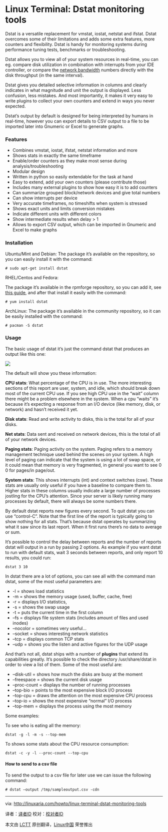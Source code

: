 Linux Terminal: Dstat monitoring tools
================================================================================
Dstat is a versatile replacement for vmstat, iostat, netstat and ifstat. Dstat overcomes some of their limitations and adds some extra features, more counters and flexibility. Dstat is handy for monitoring systems during performance tuning tests, benchmarks or troubleshooting.

Dstat allows you to view all of your system resources in real-time, you can eg. compare disk utilization in combination with interrupts from your IDE controller, or compare the [network bandwidth][1] numbers directly with the disk throughput (in the same interval).

Dstat gives you detailed selective information in columns and clearly indicates in what magnitude and unit the output is displayed. Less confusion, less mistakes. And most importantly, it makes it very easy to write plugins to collect your own counters and extend in ways you never expected.

Dstat’s output by default is designed for being interpreted by humans in real-time, however you can export details to CSV output to a file to be imported later into Gnumeric or Excel to generate graphs.

### Features ###

- Combines vmstat, iostat, ifstat, netstat information and more
- Shows stats in exactly the same timeframe
- Enable/order counters as they make most sense during analysis/troubleshooting
- Modular design
- Written in python so easily extendable for the task at hand
- Easy to extend, add your own counters (please contribute those)
- Includes many external plugins to show how easy it is to add counters
- Can summarize grouped block/network devices and give total numbers
- Can show interrupts per device
- Very accurate timeframes, no timeshifts when system is stressed
- Shows exact units and limits conversion mistakes
- Indicate different units with different colors
- Show intermediate results when delay > 1
- Allows to export CSV output, which can be imported in Gnumeric and Excel to make graphs

### Installation ###

Ubuntu/Mint and Debian:
The package it’s available on the repository, so you can easily install it with the command:

    # sudo apt-get install dstat

RHEL/Centos and Fedora:

The package it’s available in the rpmforge repository, so you can add it, see [this guide][2], and after that install it easily with the command:

    # yum install dstat

ArchLinux:
The package it’s available in the community repository, so it can be easily installed with the command:

    # pacman -S dstat

### Usage ###

The basic usage of dstat it’s just the command dstat that produces an output like this one:

![](http://cdn.linuxaria.com/wp-content/uploads/2014/05/dstat.png)

The default will show you these information:

**CPU stats**: What percentage of the CPU is in use. The more interesting sections of this report are user, system, and idle, which should break down most of the current CPU use. If you see high CPU use in the “wait” column there might be a problem elsewhere in the system. When a cpu “waits” it’s because it’s expecting a response from an I/O device (like memory, disk, or network) and hasn’t received it yet.

**Disk stats**: Read and write activity to disks, this is the total for all of your disks.

**Net stats**: Data sent and received on network devices, this is the total of all of your network devices.

**Paging stats**: Paging activity on the system. Paging refers to a memory management technique used behind the scenes on your system. A high level of paging can indicate that the system is using a lot of swap space, or it could mean that memory is very fragmented, in general you want to see 0 0 for pages/in page/out.

**System stats**: This shows interrupts (int) and context switches (csw). These stats are usually only useful if you have a baseline to compare them to. Higher stats in these columns usually indicate a large number of processes jostling for the CPU’s attention. Since your server is likely running many processes by default, there will always be some numbers there.

By default dstat reports new figures every second. To quit dstat you can use “control-C”.
Note that the first line of the report is typically going to show nothing for all stats.
That’s because dstat operates by summarizing what it saw since its last report. When it first runs there’s no data to average or sum.

It’s possible to control the delay between reports and the number of reports dstat will output in a run by passing 2 options. As example if you want dstat to run with default stats, wait 3 seconds between reports, and only report 10 results, you could run:

    dstat 3 10

In dstat there are a lot of options, you can see all with the command man dstat, some of the most useful parameters are:

- -l = shows load statistics
- -m = shows the memory usage (used, buffer, cache, free)
- -r = displays I/O statistics,
- -s = shows the swap usage
- -t = puts the current time in the first column
- –fs = displays file system stats (includes amount of files and used inodes)
- –nocolor = sometimes very useful…
- –socket = shows interesting network statistics
- –tcp = displays common TCP stats
- –udp = shows you the listen and active figures for the UDP usage

And that’s not all, dstat ships with a number of **plugins** that extend its capabilities greatly. It’s possible to check the directory /usr/share/dstat in order to view a list of them. Some of the most useful are:

- –disk-util = shows how much the disks are busy at the moment
- –freespace = shows the current disk usage
- –proc-count = displays the number of running processes
- –top-bio = points to the most expensive block I/O process
- –top-cpu = draws the attention on the most expensive CPU process
- –top-io = shows the most expensive “normal” I/O process
- –top-mem = displays the process using the most memory

Some examples:

To see who is eating all the memory:

    dstat -g -l -m -s --top-mem

To shows some stats about the CPU resource consumption:

    dstat -c -y -l --proc-count --top-cpu

#### How to send to a csv file ####

To send the output to a csv file for later use we can issue the following command:

    # dstat –output /tmp/sampleoutput.csv -cdn

--------------------------------------------------------------------------------

via: http://linuxaria.com/howto/linux-terminal-dstat-monitoring-tools

译者：[译者ID](https://github.com/译者ID) 校对：[校对者ID](https://github.com/校对者ID)

本文由 [LCTT](https://github.com/LCTT/TranslateProject) 原创翻译，[Linux中国](http://linux.cn/) 荣誉推出

[1]:http://linuxaria.com/tag/network
[2]:http://www.tecmint.com/install-and-enable-rpmforge-repository-in-rhel-centos-6-5-4/